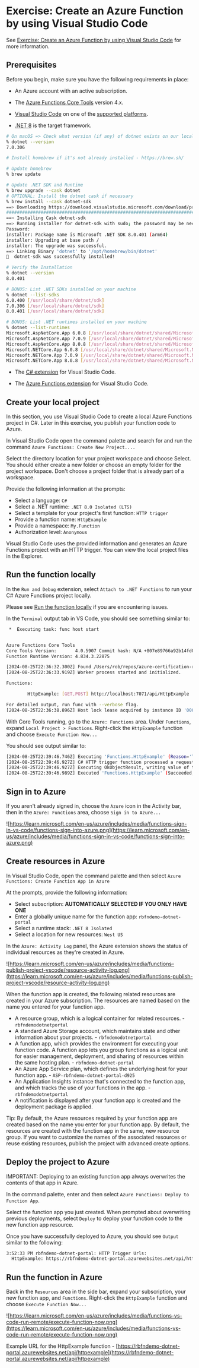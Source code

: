 # Exercise: Create an Azure Function by using Visual Studio Code

See [Exercise: Create an Azure Function by using Visual Studio Code](https://learn.microsoft.com/en-us/training/modules/develop-azure-functions/5-create-function-visual-studio-code) for more information.

## Prerequisites

Before you begin, make sure you have the following requirements in place:

- An Azure account with an active subscription.

- The [Azure Functions Core Tools](https://github.com/Azure/azure-functions-core-tools#installing) version 4.x.

- [Visual Studio Code](https://code.visualstudio.com/) on one of the [supported platforms](https://code.visualstudio.com/docs/supporting/requirements#_platforms).

- [.NET 8](https://dotnet.microsoft.com/en-us/download/dotnet/8.0) is the target framework.

```sh
# On macOS => Check what version (if any) of dotnet exists on our local development machine
% dotnet --version
7.0.306

# Install homebrew if it's not already installed - https://brew.sh/

# Update homebrew
% brew update

# Update .NET SDK and Runtime
% brew upgrade --cask dotnet
# OPTIONAL: Install the dotnet cask if necessary
% brew install --cask dotnet-sdk
==> Downloading https://download.visualstudio.microsoft.com/download/pr/1764cd94-29ac-46b2-b308-77d02b47486d/8397cdc3d842a60f062f1a08199a4974/dotnet-sdk-8.0.401-osx-arm64.pkg
################################################################################################################################################################################### 100.0%
==> Installing Cask dotnet-sdk
==> Running installer for dotnet-sdk with sudo; the password may be necessary.
Password:
installer: Package name is Microsoft .NET SDK 8.0.401 (arm64)
installer: Upgrading at base path /
installer: The upgrade was successful.
==> Linking Binary 'dotnet' to '/opt/homebrew/bin/dotnet'
🍺  dotnet-sdk was successfully installed!

# Verify the Installation
% dotnet --version
8.0.401

# BONUS: List .NET SDKs installed on your machine
% dotnet --list-sdks
6.0.400 [/usr/local/share/dotnet/sdk]
7.0.306 [/usr/local/share/dotnet/sdk]
8.0.401 [/usr/local/share/dotnet/sdk]

# BONUS: List .NET runtimes installed on your machine
% dotnet --list-runtimes
Microsoft.AspNetCore.App 6.0.8 [/usr/local/share/dotnet/shared/Microsoft.AspNetCore.App]
Microsoft.AspNetCore.App 7.0.9 [/usr/local/share/dotnet/shared/Microsoft.AspNetCore.App]
Microsoft.AspNetCore.App 8.0.8 [/usr/local/share/dotnet/shared/Microsoft.AspNetCore.App]
Microsoft.NETCore.App 6.0.8 [/usr/local/share/dotnet/shared/Microsoft.NETCore.App]
Microsoft.NETCore.App 7.0.9 [/usr/local/share/dotnet/shared/Microsoft.NETCore.App]
Microsoft.NETCore.App 8.0.8 [/usr/local/share/dotnet/shared/Microsoft.NETCore.App]

```

- The [C# extension](https://marketplace.visualstudio.com/items?itemName=ms-dotnettools.csharp) for Visual Studio Code.

- The [Azure Functions extension](https://marketplace.visualstudio.com/items?itemName=ms-azuretools.vscode-azurefunctions) for Visual Studio Code.

## Create your local project

In this section, you use Visual Studio Code to create a local Azure Functions project in C#. Later in this exercise, you publish your function code to Azure.

In Visual Studio Code open the command palette and search for and run the command `Azure Functions: Create New Project....`

Select the directory location for your project workspace and choose Select. You should either create a new folder or choose an empty folder for the project workspace. Don't choose a project folder that is already part of a workspace.

Provide the following information at the prompts:

- Select a language: `C#`
- Select a .NET runtime: `.NET 8.0 Isolated (LTS)`
- Select a template for your project's first function: `HTTP trigger`
- Provide a function name: `HttpExample`
- Provide a namespace: `My.Function`
- Authorization level: `Anonymous`

Visual Studio Code uses the provided information and generates an Azure Functions project with an HTTP trigger. You can view the local project files in the Explorer.

## Run the function locally

In the `Run and Debug` extension, select `Attach to .NET Functions` to run your C# Azure Functions project locally.

Please see [Run the function locally](https://learn.microsoft.com/en-us/training/modules/develop-azure-functions/5-create-function-visual-studio-code) if you are encountering issues.

In the `Terminal` output tab in VS Code, you should see something similar to:

```sh
 *  Executing task: func host start 


Azure Functions Core Tools
Core Tools Version:       4.0.5907 Commit hash: N/A +807e89766a92b14fd07b9f0bc2bea1d8777ab209 (64-bit)
Function Runtime Version: 4.834.3.22875

[2024-08-25T22:36:32.300Z] Found /Users/rob/repos/azure-certification-renewal-az-204-azure-developer-associate/azure-functions/dotnet/demo-azure-vscode/demo-azure-vscode.csproj. Using for user secrets file configuration.
[2024-08-25T22:36:33.919Z] Worker process started and initialized.

Functions:

        HttpExample: [GET,POST] http://localhost:7071/api/HttpExample

For detailed output, run func with --verbose flag.
[2024-08-25T22:36:38.896Z] Host lock lease acquired by instance ID '0000000000000000000000002D9F298A'.

```

With Core Tools running, go to the `Azure: Functions` area. Under `Functions`, expand `Local Project > Functions`. Right-click the `HttpExample` function and choose `Execute Function Now...`

You should see output similar to:

```sh
[2024-08-25T22:39:46.746Z] Executing 'Functions.HttpExample' (Reason='This function was programmatically called via the host APIs.', Id=b8f2ef8b-d021-4545-87e3-1b532e2ce79d)
[2024-08-25T22:39:46.927Z] C# HTTP trigger function processed a request.
[2024-08-25T22:39:46.927Z] Executing OkObjectResult, writing value of type 'System.String'.
[2024-08-25T22:39:46.989Z] Executed 'Functions.HttpExample' (Succeeded, Id=b8f2ef8b-d021-4545-87e3-1b532e2ce79d, Duration=265ms)

```

## Sign in to Azure

If you aren't already signed in, choose the `Azure` icon in the Activity bar, then in the `Azure: Functions` area, choose `Sign in to Azure...`

![https://learn.microsoft.com/en-us/azure/includes/media/functions-sign-in-vs-code/functions-sign-into-azure.png](https://learn.microsoft.com/en-us/azure/includes/media/functions-sign-in-vs-code/functions-sign-into-azure.png)

## Create resources in Azure

In Visual Studio Code, open the command palette and then select `Azure Functions: Create Function App in Azure`

At the prompts, provide the following information:

- Select subscription: **AUTOMATICALLY SELECTED IF YOU ONLY HAVE ONE**
- Enter a globally unique name for the function app: `rbfndemo-dotnet-portal`
- Select a runtime stack: `.NET 8 Isolated`
- Select a location for new resources: `West US`

In the `Azure: Activity Log` panel, the Azure extension shows the status of individual resources as they're created in Azure.

![https://learn.microsoft.com/en-us/azure/includes/media/functions-publish-project-vscode/resource-activity-log.png](https://learn.microsoft.com/en-us/azure/includes/media/functions-publish-project-vscode/resource-activity-log.png)

When the function app is created, the following related resources are created in your Azure subscription. The resources are named based on the name you entered for your function app.

- A resource group, which is a logical container for related resources. - `rbfndemodotnetportal`
- A standard Azure Storage account, which maintains state and other information about your projects. - `rbfndemodotnetportal`
- A function app, which provides the environment for executing your function code. A function app lets you group functions as a logical unit for easier management, deployment, and sharing of resources within the same hosting plan. - `rbfndemo-dotnet-portal`
- An Azure App Service plan, which defines the underlying host for your function app. - `ASP-rbfndemo-dotnet-portal-d925`
- An Application Insights instance that's connected to the function app, and which tracks the use of your functions in the app. - `rbfndemodotnetportal`
- A notification is displayed after your function app is created and the deployment package is applied.

Tip: By default, the Azure resources required by your function app are created based on the name you enter for your function app. By default, the resources are created with the function app in the same, new resource group. If you want to customize the names of the associated resources or reuse existing resources, publish the project with advanced create options.

## Deploy the project to Azure

IMPORTANT: Deploying to an existing function app always overwrites the contents of that app in Azure.

In the command palette, enter and then select `Azure Functions: Deploy to Function App`.

Select the function app you just created. When prompted about overwriting previous deployments, select `Deploy` to deploy your function code to the new function app resource.

Once you have successfully deployed to Azure, you should see `Output` similar to the following:

```sh
3:52:33 PM rbfndemo-dotnet-portal: HTTP Trigger Urls:
  HttpExample: https://rbfndemo-dotnet-portal.azurewebsites.net/api/httpexample
```

## Run the function in Azure

Back in the `Resources` area in the side bar, expand your subscription, your new function app, and `Functions`. Right-click the `HttpExample` function and choose `Execute Function Now...`

![https://learn.microsoft.com/en-us/azure/includes/media/functions-vs-code-run-remote/execute-function-now.png](https://learn.microsoft.com/en-us/azure/includes/media/functions-vs-code-run-remote/execute-function-now.png)

Example URL for the HttpExample function - [https://rbfndemo-dotnet-portal.azurewebsites.net/api/httpexample](https://rbfndemo-dotnet-portal.azurewebsites.net/api/httpexample)
